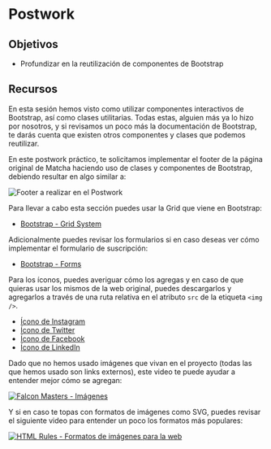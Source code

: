 # Postwork

## Objetivos

- Profundizar en la reutilización de componentes de Bootstrap

## Recursos

En esta sesión hemos visto como utilizar componentes interactivos de Bootstrap,
así como clases utilitarias. Todas estas, alguien más ya lo hizo por nosotros,
y si revisamos un poco más la documentación de Bootstrap, te darás cuenta que
existen otros componentes y clases que podemos reutilizar.

En este postwork práctico, te solicitamos implementar el footer de la página
original de Matcha haciendo uso de clases y componentes de Bootstrap, debiendo
resultar en algo similar a:

![Footer a realizar en el Postwork](./assets/postwork.png)

Para llevar a cabo esta sección puedes usar la Grid que viene en Bootstrap:

- [Bootstrap - Grid System](https://getbootstrap.com/docs/4.4/layout/grid/)

Adicionalmente puedes revisar los formularios si en caso deseas ver cómo
implementar el formulario de suscripción:

- [Bootstrap - Forms](https://getbootstrap.com/docs/4.4/components/forms/)

Para los íconos, puedes averiguar cómo los agregas y en caso de que quieras usar
los mismos de la web original, puedes descargarlos y agregarlos a través de una
ruta relativa en el atributo `src` de la etiqueta `<img />`.

- [Ícono de Instagram](https://github.com/ivandevp/bedu-fullstack-js/blob/master/docs/sesiones/07-email-bienvenida/end-result/icons/instagram.svg)
- [Ícono de Twitter](https://github.com/ivandevp/bedu-fullstack-js/blob/master/docs/sesiones/07-email-bienvenida/end-result/icons/twitter.svg)
- [Ícono de Facebook](https://github.com/ivandevp/bedu-fullstack-js/blob/master/docs/sesiones/07-email-bienvenida/end-result/icons/facebook.svg)
- [Ícono de LinkedIn](https://github.com/ivandevp/bedu-fullstack-js/blob/master/docs/sesiones/07-email-bienvenida/end-result/icons/linkedin.svg)

Dado que no hemos usado imágenes que vivan en el proyecto (todas las que hemos
usado son links externos), este video te puede ayudar a entender mejor cómo se
agregan:

[![Falcon Masters - Imágenes](http://i3.ytimg.com/vi/lAoeALwWKo0/maxresdefault.jpg)](https://www.youtube.com/watch?v=lAoeALwWKo0)

Y si en caso te topas con formatos de imágenes como SVG, puedes revisar el
siguiente video para entender un poco los formatos más populares:

[![HTML Rules - Formatos de imágenes para la web](http://i3.ytimg.com/vi/dDjn2h13HCM/maxresdefault.jpg)](https://www.youtube.com/watch?v=dDjn2h13HCM)
